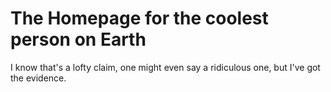 # The Homepage for the coolest person on Earth
I know that's a lofty claim, one might even say a ridiculous one, but I've got the evidence. 

